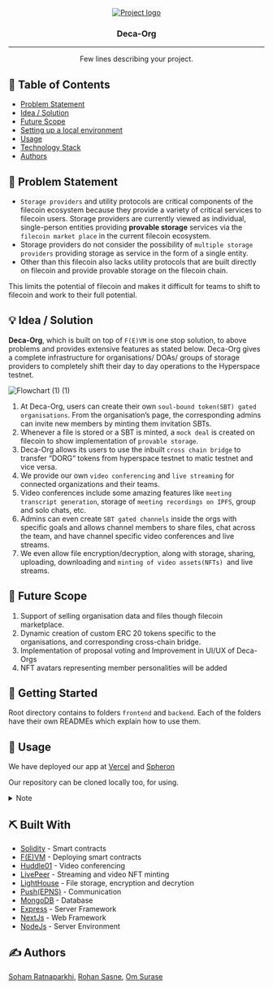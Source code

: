 <p align="center">
  <a href="" rel="noopener">
 <img src="https://user-images.githubusercontent.com/92905626/216983935-046c7e1a-bfbe-48a4-bdfe-b3896e402c7c.png" alt="Project logo"></a>
</p>
<h3 align="center">Deca-Org</h3>

---

<p align="center"> Few lines describing your project.
    <br> 
</p>

## 📝 Table of Contents

- [Problem Statement](problem-statement)
- [Idea / Solution](idea)
- [Future Scope](future-scope)
- [Setting up a local environment](getting-started)
- [Usage](usage)
- [Technology Stack](tech-stack)
- [Authors](authors)

## 🧐 Problem Statement <a name="#problem-statement"> </a>

* `Storage providers` and utility protocols are critical components of the filecoin ecosystem because they provide a variety of critical services to filecoin users. Storage providers are currently viewed as individual, single-person entities providing **provable storage** services via the `filecoin market place` in the current filecoin ecosystem.
* Storage providers do not consider the possibility of `multiple storage providers` providing storage as service in the form of a single entity.
* Other than this filecoin also lacks utility protocols that are built directly on filecoin and provide provable storage on the filecoin chain.

This limits the potential of filecoin and makes it difficult for teams to shift to filecoin and work to their full potential.

## 💡 Idea / Solution <a name="#idea"> </a>

**Deca-Org**, which is built on top of `F(E)VM` is one stop solution, to above problems and provides extensive features as stated below. Deca-Org gives a complete infrastructure for organisations/ DOAs/ groups of storage providers to completely shift their day to day operations to the Hyperspace testnet.

![Flowchart (1) (1)](https://user-images.githubusercontent.com/92905626/216996400-6fe1ed40-6e26-42de-a86a-10aa9fa808a0.png)

1. At Deca-Org, users can create their own `soul-bound token(SBT) gated organisations`. From the organisation’s page, the corresponding admins can invite new members by minting them invitation SBTs.
2. Whenever a file is stored or a SBT is minted, a `mock deal` is created on filecoin to show implementation of `provable storage`.
3. Deca-Org allows its users to use the inbuilt `cross chain bridge` to transfer “DORG“ tokens from hyperspace testnet to matic testnet and vice versa.
4. We provide our own `video conferencing` and `live streaming` for connected organizations and their teams.
5. Video conferences include some amazing features like `meeting transcript generation`, storage of `meeting recordings on IPFS`, group and solo chats, etc.
6. Admins can even create `SBT gated channels` inside the orgs with specific goals and allows channel members to share files, chat across the team, and have channel specific video conferences and live streams.
7. We even allow file encryption/decryption, along with storage, sharing, uploading, downloading and `minting of video assets(NFTs) `and live streams.

## 🚀 Future Scope <a name="#future-scope"> </a>

1. Support of selling organisation data and files though filecoin marketplace.
2. Dynamic creation of custom ERC 20 tokens specific to the organisations, and corresponding cross-chain bridge.
3. Implementation of proposal voting and Improvement in UI/UX of Deca-Orgs
4. NFT avatars representing member personalities will be added

## 🏁 Getting Started <a name="#getting-started"> </a>

Root directory contains to folders `frontend` and `backend`. Each of the folders have their own READMEs which explain how to use them.

## 🎈 Usage <a name="#usage"> </a>

We have deployed our app at [Vercel](https://deca-org.vercel.app/) and [Spheron](https://deca-org-6b8c9f.spheron.app/)

Our repository can be cloned locally too, for using.

<details> <summary> Note </summary>
While testing our application through the deployed link, sometimes our server fails to respond (as it is a free server), we highly suggest you to use `localhost:5000` as the server URL and clone the repository (This can be done by navigating to `frontend/constants/backend.constants.jsx` and commenting the first line and un-commenting the second line). Soon we will be upgrading our servers and then everything will work very smoothly.
</details>

## ⛏️ Built With <a name = "tech-stack"></a>

- [Solidity](https://soliditylang.org/) - Smart contracts
- [F(E)VM](https://fvm.filecoin.io/) - Deploying smart contracts
- [Huddle01](https://huddle01.com/docs) - Video conferencing
- [LivePeer](https://livepeer.org/) - Streaming and video NFT minting
- [LightHouse](https://www.lighthouse.storage/) - File storage, encryption and decrytion
- [Push(EPNS)](https://push.org/) - Communication
- [MongoDB](https://www.mongodb.com/) - Database
- [Express](https://expressjs.com/) - Server Framework
- [NextJs](https://nextjs.org/) - Web Framework
- [NodeJs](https://nodejs.org/en/) - Server Environment

## ✍️ Authors <a name = "authors"></a>

[Soham Ratnaparkhi](https://github.com/SohamRatnaparkhi), [Rohan Sasne](https://github.com/RohanSasne), [Om Surase](https://github.com/omsurase)
